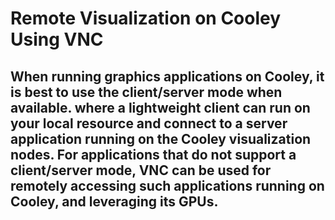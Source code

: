 # Remote Visualization on Cooley Using VNC
## When running graphics applications on Cooley, it is best to use the client/server mode when available. where a lightweight client can run on your local resource and connect to a server application running on the Cooley visualization nodes.  For applications that do not support a client/server mode, VNC can be used for remotely accessing such applications running on Cooley, and leveraging its GPUs.
